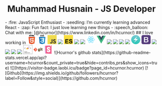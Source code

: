 <div align="center">
  <h1>Muhammad Husnain - JS Developer</h1>
</div>
- :fire: JavaScript Enthusiast
- :seedling: I’m currently learning advanced React
- :zap:️ Fun fact: I just love learning new things
- :speech_balloon: Chat with me:  [@hcurnor](https://www.linkedin.com/in/hcurnor/)
<!-- - :male-technologist: Working as FrontEnd Web-Developer at [Timeless](https://timeless.co/)  -->
## I love working in
<code><img height="30" src="https://raw.githubusercontent.com/github/explore/80688e429a7d4ef2fca1e82350fe8e3517d3494d/topics/html/html.png"></code>
<code><img height="30" src="https://raw.githubusercontent.com/github/explore/80688e429a7d4ef2fca1e82350fe8e3517d3494d/topics/css/css.png"></code>
<code><img height="30" src="https://raw.githubusercontent.com/github/explore/80688e429a7d4ef2fca1e82350fe8e3517d3494d/topics/javascript/javascript.png"></code>
<code><img height="30" src="https://upload.wikimedia.org/wikipedia/commons/thumb/4/4c/Typescript_logo_2020.svg/512px-Typescript_logo_2020.svg.png"></code>
<code><img height="30" src="https://raw.githubusercontent.com/wingsuitist/ecmascript-logo/master/es-ecmascript-logo.png"></code>
<code><img height="30" src="https://www.chartjs.org/img/chartjs-logo.svg"></code>
<code><img height="30" src="https://angular.io/assets/images/logos/angular/angular.svg"></code>
<code><img height="30" src="https://raw.githubusercontent.com/github/explore/80688e429a7d4ef2fca1e82350fe8e3517d3494d/topics/react/react.png"></code>
<code><img height="30" src="https://raw.githubusercontent.com/github/explore/80688e429a7d4ef2fca1e82350fe8e3517d3494d/topics/vue/vue.png"></code>
<code><img height="30" src="https://upload.wikimedia.org/wikipedia/commons/thumb/9/91/Electron_Software_Framework_Logo.svg/1024px-Electron_Software_Framework_Logo.svg.png"></code>
<code><img height="30" src="https://ionicframework.com/blog/wp-content/uploads/2015/05/cropped-logo.png"></code>
<code><img height="30" src="https://www.clipartmax.com/png/middle/70-701332_hire-node-js-developer-node-logo.png"></code>
<code><img height="30" src="https://seeklogo.com/images/N/nestjs-logo-09342F76C0-seeklogo.com.png"></code>
<code><img height="30" src="https://github.com/chakra-ui/chakra-ui/blob/master/logo/logomark-colored%402x.png"></code>
<code><img height="30" src="https://raw.githubusercontent.com/github/explore/80688e429a7d4ef2fca1e82350fe8e3517d3494d/topics/bootstrap/bootstrap.png"></code>
<code><img height="30" src="https://reactstrap.github.io/assets/logo.png"></code>
<code><img height="30" src="https://material.io/resources/icons/static/ic_material_192px_light.svg"></code>
<code><img height="30" src="https://seeklogo.com/images/V/vuetify-logo-3BCF73C928-seeklogo.com.png"></code>
<code><img height="30" src="https://seeklogo.com/images/E/expo-logo-01BB2BCFC3-seeklogo.com.png"></code>
<code><img height="30" src="https://raw.githubusercontent.com/github/explore/80688e429a7d4ef2fca1e82350fe8e3517d3494d/topics/styled-components/styled-components.png"></code>
<code><img height="30" src="https://raw.githubusercontent.com/github/explore/80688e429a7d4ef2fca1e82350fe8e3517d3494d/topics/git/git.png"></code>
<code><img height="30" src="https://raw.githubusercontent.com/github/explore/80688e429a7d4ef2fca1e82350fe8e3517d3494d/topics/storybook/storybook.png"></code>
![Hcurnor's github stats](https://github-readme-stats.vercel.app/api?username=hcurnor&count_private=true&hide=contribs,prs&show_icons=true)
![](https://visitor-badge.laobi.icu/badge?page_id=hcurnor.hcurnor)
[![Github](https://img.shields.io/github/followers/hcurnor?label=Follow&style=social)](https://github.com/hcurnor)

